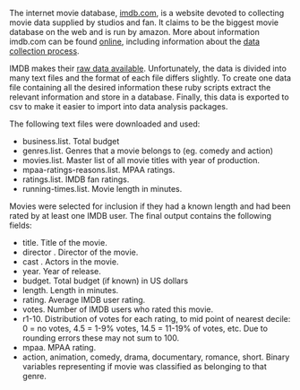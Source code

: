 The internet movie database, [imdb.com](http://imdb.com/), is a website devoted to collecting movie data supplied by studios and fan.  It claims to be the biggest movie database on the web and is run by amazon.  More about information imdb.com can be found [online](http://imdb.com/help/show_leaf?about), including information about the [data collection process](http://imdb.com/help/show_leaf?infosource).

IMDB makes their [raw data available](http://uk.imdb.com/interfaces/). Unfortunately, the data is divided into many text files and the format of each file differs slightly.  To create one data file containing all the desired information these ruby scripts extract the relevant information and store in a database.  Finally, this data is exported to csv to make it easier to import into data analysis packages.

The following text files were downloaded and used:

* business.list. Total budget
* genres.list.  Genres that a movie belongs to (eg. comedy and action)
* movies.list.  Master list of all movie titles with year of production.
* mpaa-ratings-reasons.list.  MPAA ratings.
* ratings.list.  IMDB fan ratings.
* running-times.list.  Movie length in minutes.

Movies were selected for inclusion if they had a known length and had been rated by at least one IMDB user. The final output contains the following fields:

* title.  Title of the movie.
* director . Director of the movie.
* cast . Actors in the movie.
* year.  Year of release.
* budget.  Total budget (if known) in US dollars
* length.  Length in minutes.
* rating.  Average IMDB user rating.
* votes.  Number of IMDB users who rated this movie.
* r1-10.  Distribution of votes for each rating, to mid point of nearest decile: 0 = no votes, 4.5 = 1-9$\%$ votes, 14.5 = 11-19$\%$ of votes, etc.  Due to rounding errors these may not sum to 100.
* mpaa.  MPAA rating.
* action, animation, comedy, drama, documentary, romance, short.  Binary variables representing if movie was classified as belonging to that genre.
